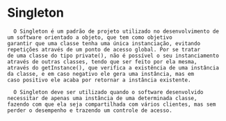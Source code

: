 ﻿# Singleton
 
	  O Singleton é um padrão de projeto utilizado no desenvolvimento de um software orientado a objeto, que tem como objetivo 
	garantir que uma classe tenha uma única instanciação, evitando repetições através de um ponto de acesso global. Por se tratar
	de uma classe do tipo private(), não é possível o seu instanciamento através de outras classes, tendo que ser feito por ela mesma,
	através do getInstance(), que verifica a existência de uma instância da classe, e em caso negativo ele gera uma instância, mas em 
	caso positivo ele acaba por retornar a instância existente. 

	  O Singleton deve ser utilizado quando o software desenvolvido necessitar de apenas uma instância de uma determinada classe,
	fazendo com que ela seja compartilhada com vários clientes, mas sem perder o desempenho e trazendo um controle de acesso. 

